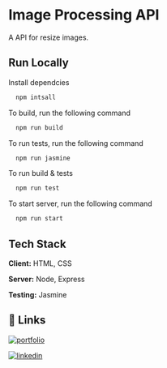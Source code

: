 
# Image Processing API

A API for resize images.


## Run Locally

Install dependcies

```bash
  npm intsall
```

To build, run the following command

```bash
  npm run build
```

To run tests, run the following command

```bash
  npm run jasmine
```

To run build & tests

```bash
  npm run test
```

To start server, run the following command

```bash
  npm run start
```



## Tech Stack

**Client:** HTML, CSS

**Server:** Node, Express

**Testing:** Jasmine


## 🔗 Links
[![portfolio](https://img.shields.io/badge/my_portfolio-000?style=for-the-badge&logo=ko-fi&logoColor=white)](https://muhndalaa.github.io/portfolio/)

[![linkedin](https://img.shields.io/badge/linkedin-0A66C2?style=for-the-badge&logo=linkedin&logoColor=white)](https://www.linkedin.com/in/mohanad96alaa/)


